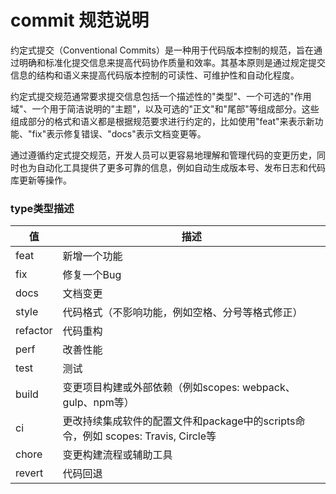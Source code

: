 # commit 规范说明

约定式提交（Conventional Commits）是一种用于代码版本控制的规范，旨在通过明确和标准化提交信息来提高代码协作质量和效率。其基本原则是通过规定提交信息的结构和语义来提高代码版本控制的可读性、可维护性和自动化程度。

约定式提交规范通常要求提交信息包括一个描述性的"类型"、一个可选的"作用域"、一个用于简洁说明的"主题"，以及可选的"正文"和"尾部"等组成部分。这些组成部分的格式和语义都是根据规范要求进行约定的，比如使用"feat"来表示新功能、"fix"表示修复错误、"docs"表示文档变更等。

通过遵循约定式提交规范，开发人员可以更容易地理解和管理代码的变更历史，同时也为自动化工具提供了更多可靠的信息，例如自动生成版本号、发布日志和代码库更新等操作。

### type类型描述

	
| 值  | 描述           |
|------|---------------|
| feat |    新增一个功能 |
| fix | 修复一个Bug  |
|docs	| 文档变更 |
|style	|代码格式（不影响功能，例如空格、分号等格式修正）|
|refactor |	代码重构 |
|perf |	改善性能 |
|test |	测试 |
|build	| 变更项目构建或外部依赖（例如scopes: webpack、gulp、npm等）| 
| ci	| 更改持续集成软件的配置文件和package中的scripts命令，例如  scopes: Travis, Circle等 |
|chore	| 变更构建流程或辅助工具|
|revert	|代码回退|